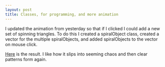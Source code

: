 ```yaml
---
layout: post
title: Classes, for programming, and more animation
---
```


I updated the animation from yesterday so that if I clicked I could add a new set of spinning triangles.  To do this I created a spiralObject class, created a vector for the multiple spiralObjects, and added spiralObjects to the vector on mouse click.  

[Here](https://vimeo.com/110936580) is the result.  I like how it slips into seeming chaos and then clear patterns form again. 
